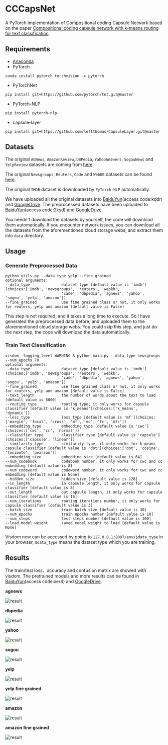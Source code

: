 # CCCapsNet
A PyTorch implementation of Compositional coding Capsule Network based on the paper [Compositional coding capsule network with k-means routing for text classification](https://arxiv.org/abs/1810.09177).

## Requirements
* [Anaconda](https://www.anaconda.com/download/)
* PyTorch
```
conda install pytorch torchvision -c pytorch
```
* PyTorchNet
```
pip install git+https://github.com/pytorch/tnt.git@master
```
* PyTorch-NLP
```
pip install pytorch-nlp
```
* capsule-layer
```
pip install git+https://github.com/leftthomas/CapsuleLayer.git@master
```

## Datasets
The original `AGNews`, `AmazonReview`, `DBPedia`, `YahooAnswers`, `SogouNews` and `YelpReview` datasets are coming from [here](http://goo.gl/JyCnZq).

The original `Newsgroups`, `Reuters`, `Cade` and `WebKB` datasets can be found [here](http://ana.cachopo.org/datasets-for-single-label-text-categorization).

The original `IMDB` dataset is downloaded by `PyTorch-NLP` automatically.

We have uploaded all the original datasets into [BaiduYun](https://pan.baidu.com/s/16wBuNJiD0acgTHDeld9eDA)(access code:kddr) and 
[GoogleDrive](https://drive.google.com/open?id=10n_eZ2ZyRjhRWFjxky7_PhcGHecDjKJ2). 
The preprocessed datasets have been uploaded to [BaiduYun](https://pan.baidu.com/s/1hsIJAw54YZbVAqFiehEH6w)(access code:2kyd) and 
[GoogleDrive](https://drive.google.com/open?id=1KDE5NJKfgOwc6RNEf9_F0ZhLQZ3Udjx5).

You needn't download the datasets by yourself, the code will download them automatically.
If you encounter network issues, you can download all the datasets from the aforementioned cloud storage webs, 
and extract them into `data` directory.

## Usage

### Generate Preprocessed Data
```
python utils.py --data_type yelp --fine_grained
optional arguments:
--data_type              dataset type [default value is 'imdb'](choices:['imdb', 'newsgroups', 'reuters', 'webkb', 
                         'cade', 'dbpedia', 'agnews', 'yahoo', 'sogou', 'yelp', 'amazon'])
--fine_grained           use fine grained class or not, it only works for reuters, yelp and amazon [default value is False]
```
This step is not required, and it takes a long time to execute. So I have generated the preprocessed data before, and 
uploaded them to the aforementioned cloud storage webs. You could skip this step, and just do the next step, the code will 
download the data automatically.

### Train Text Classification
```
visdom -logging_level WARNING & python main.py --data_type newsgroups --num_epochs 70
optional arguments:
--data_type              dataset type [default value is 'imdb'](choices:['imdb', 'newsgroups', 'reuters', 'webkb', 
                         'cade', 'dbpedia', 'agnews', 'yahoo', 'sogou', 'yelp', 'amazon'])
--fine_grained           use fine grained class or not, it only works for reuters, yelp and amazon [default value is False]
--text_length            the number of words about the text to load [default value is 5000]
--routing_type           routing type, it only works for capsule classifier [default value is 'k_means'](choices:['k_means', 'dynamic'])
--loss_type              loss type [default value is 'mf'](choices:['margin', 'focal', 'cross', 'mf', 'mc', 'fc', 'mfc'])
--embedding_type         embedding type [default value is 'cwc'](choices:['cwc', 'cc', 'normal'])
--classifier_type        classifier type [default value is 'capsule'](choices:['capsule', 'linear'])
--similarity_type        similarity type, it only works for k-means capsule classifier [default value is 'dot'](choices:['dot', 'cosine', 'tonimoto', 'pearson'])
--embedding_size         embedding size [default value is 64]
--num_codebook           codebook number, it only works for cwc and cc embedding [default value is 8]
--num_codeword           codeword number, it only works for cwc and cc embedding [default value is None]
--hidden_size            hidden size [default value is 128]
--in_length              in capsule length, it only works for capsule classifier [default value is 8]
--out_length             out capsule length, it only works for capsule classifier [default value is 16]
--num_iterations         routing iterations number, it only works for capsule classifier [default value is 3]
--batch_size             train batch size [default value is 30]
--num_epochs             train epochs number [default value is 10]
--num_steps              test steps number [default value is 100]
--load_model_weight      saved model weight to load [default value is None]
```
Visdom now can be accessed by going to `127.0.0.1:8097/env/$data_type` in your browser, `$data_type` means the dataset 
type which you are training.

## Results
The train/test loss、accuracy and confusion matrix are showed with visdom. The pretrained models and more results can be 
found in [BaiduYun](https://pan.baidu.com/s/1mpIXTfuECiSFVxJcLR1j3A)(access code:xer4) and 
[GoogleDrive](https://drive.google.com/drive/folders/1AsP9irE1tQisK2H_nLHJERqxMro_mRUb?usp=sharing).

**agnews**

![result](results/agnews.png)

**dbpedia**

![result](results/dbpedia.png)

**yahoo**

![result](results/yahoo.png)

**sogou**

![result](results/sogou.png)

**yelp**

![result](results/yelp.png)

**yelp fine grained**

![result](results/yelp_fine_grained.png)

**amazon**

![result](results/amazon.png)

**amazon fine grained**

![result](results/amazon_fine_grained.png)
